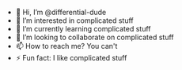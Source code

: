 - 👋 Hi, I’m @differential-dude
- 👀 I’m interested in complicated stuff
- 🌱 I’m currently learning complicated stuff
- 💞️ I’m looking to collaborate on complicated stuff
- 📫 How to reach me? You can't
- ⚡ Fun fact: I like complicated stuff

<!---
differential-dude/differential-dude is a ✨ special ✨ repository because its `README.md` (this file) appears on your GitHub profile.
You can click the Preview link to take a look at your changes.
--->
